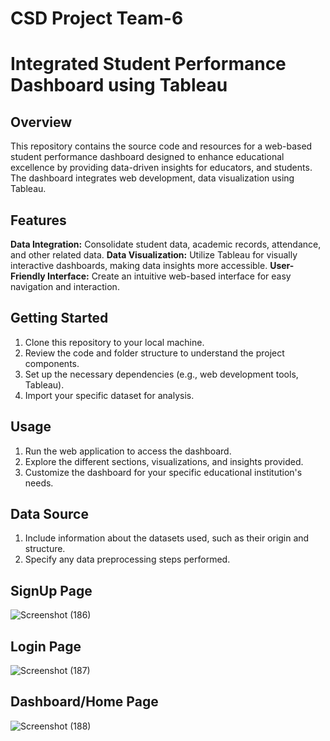 # CSD Project Team-6
# Integrated Student Performance Dashboard using Tableau

## Overview

This repository contains the source code and resources for a web-based student performance dashboard designed to enhance educational excellence by providing data-driven insights for educators, and students. The dashboard integrates web development, data visualization using Tableau.

## Features
**Data Integration:** Consolidate student data, academic records, attendance, and other related data.
**Data Visualization:** Utilize Tableau for visually interactive dashboards, making data insights more accessible.
**User-Friendly Interface:** Create an intuitive web-based interface for easy navigation and interaction.

## Getting Started
1. Clone this repository to your local machine.
2. Review the code and folder structure to understand the project components.
3. Set up the necessary dependencies (e.g., web development tools, Tableau).
4. Import your specific dataset for analysis.
   
## Usage
1. Run the web application to access the dashboard.
2. Explore the different sections, visualizations, and insights provided.
3. Customize the dashboard for your specific educational institution's needs.

## Data Source
1. Include information about the datasets used, such as their origin and structure.
2. Specify any data preprocessing steps performed.

## SignUp Page
![Screenshot (186)](https://github.com/ssp-271/CSDProject-Team6/assets/91901616/ed2d9778-ab20-45af-856e-1a0ae8b78630)

## Login Page
![Screenshot (187)](https://github.com/ssp-271/CSDProject-Team6/assets/91901616/b7dcda58-e7af-4222-8d1c-a8790b704e86)

## Dashboard/Home Page
![Screenshot (188)](https://github.com/ssp-271/CSDProject-Team6/assets/91901616/c794555b-b059-45d5-9a49-2643062ab8bb)

